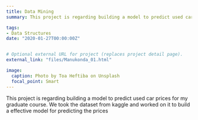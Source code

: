 ```yaml
---
title: Data Mining
summary: This project is regarding building a model to predict used car prices for my graduate course. We took the dataset from kaggle and worked on it to build a effective model for predicting the prices.

tags:
- Data Structures 
date: "2020-01-27T00:00:00Z"


# Optional external URL for project (replaces project detail page).
external_link: "files/Manukonda_01.html"

image:
  caption: Photo by Toa Heftiba on Unsplash
  focal_point: Smart
---
```


This project is regarding building a model to predict used car prices for my graduate course. We took the dataset from kaggle and worked on it to build a effective model for predicting the prices
